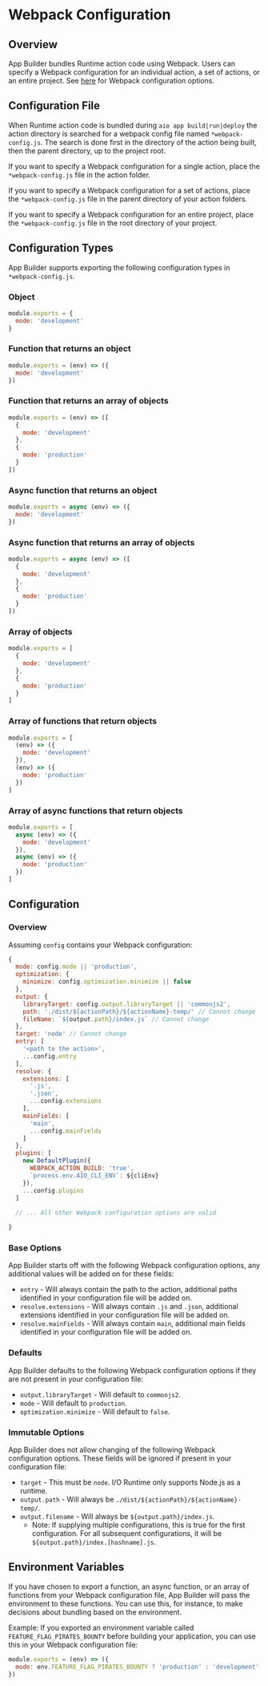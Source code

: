 # Webpack Configuration 

## Overview

App Builder bundles Runtime action code using Webpack. Users can specify a Webpack configuration for an individual action, a set of actions, 
or an entire project. See [here](https://webpack.js.org/configuration/#options) for Webpack configuration options. 

## Configuration File 

When Runtime action code is bundled during `aio app build|run|deploy` the action directory is searched for a webpack config file named `*webpack-config.js`. The search is done first in the directory of the action being built, then the parent directory, up to the project root.

If you want to specify a Webpack configuration for a single action, place the `*webpack-config.js` file in the action folder. 

If you want to specify a Webpack configuration for a set of actions, place the `*webpack-config.js` file in the parent directory of your action
folders. 

If you want to specify a Webpack configuration for an entire project, place the `*webpack-config.js` file in the root directory of your project. 

## Configuration Types

App Builder supports exporting the following configuration types in `*webpack-config.js`. 

### Object
  ```javascript
  module.exports = { 
    mode: 'development' 
  }
  ```
  
### Function that returns an object
  ```javascript
  module.exports = (env) => ({
    mode: 'development'
  })
  ```
  
### Function that returns an array of objects
  ```javascript
  module.exports = (env) => ([
    {
      mode: 'development' 
    },
    {
      mode: 'production'
    }
  ])
  ```
  
### Async function that returns an object
  ```javascript
  module.exports = async (env) => ({
    mode: 'development'
  })
  ```
  
### Async function that returns an array of objects
  ```javascript
  module.exports = async (env) => ([
    {
      mode: 'development' 
    },
    {
      mode: 'production'
    }
  ])
  ```
### Array of objects
  ```javascript
  module.exports = [
    {
      mode: 'development'
    },
    {
      mode: 'production'
    }
  ]
  ```
  
### Array of functions that return objects
  ```javascript
  module.exports = [
    (env) => ({
      mode: 'development'
    }),
    (env) => ({
      mode: 'production'
    })
  ]
  ```
  
### Array of async functions that return objects
  ```javascript
  module.exports = [
    async (env) => ({
      mode: 'development'
    }),
    async (env) => ({
      mode: 'production'
    })
  ]
  ```
 
## Configuration

### Overview

Assuming `config` contains your Webpack configuration: 

```javascript
{
  mode: config.mode || 'production', 
  optimization: {
    minimize: config.optimization.minimize || false
  },
  output: { 
    libraryTarget: config.output.libraryTarget || 'commonjs2',
    path: './dist/${actionPath}/${actionName}-temp/' // Cannot change 
    fileName: `${output.path}/index.js` // Cannot change 
  },
  target: 'node' // Cannot change
  entry: [
    '<path to the action>', 
    ...config.entry
  ],
  resolve: { 
    extensions: [
      '.js', 
      '.json', 
      ...config.extensions
    ],
    mainFields: [ 
      'main',
      ...config.mainFields
    ]
  },
  plugins: [
    new DefaultPlugin({
      WEBPACK_ACTION_BUILD: 'true', 
      `process.env.AIO_CLI_ENV`: ${cliEnv}
    }),
    ...config.plugins
  ]
  
  // ... All other Webpack configuration options are valid

}
```

### Base Options 

App Builder starts off with the following Webpack configuration options, any additional values will be added on for these fields: 

* `entry` - Will always contain the path to the action, additional paths identified in your configuration file will be added on.
* `resolve.extensions` - Will always contain `.js` and `.json`, additional extensions identified in your configuration file will be added on.
* `resolve.mainFields` - Will always contain `main`, additional main fields identified in your configuration file will be added on.
   
### Defaults 

App Builder defaults to the following Webpack configuration options if they are not present in your configuration file: 

* `output.libraryTarget` - Will default to `commonjs2`.
* `mode` - Will default to `production`. 
* `optimization.minimize` - Will default to `false`.

### Immutable Options 

App Builder does not allow changing of the following Webpack configuration options. These fields will be ignored if present in your configuration file: 

* `target` - This must be `node`. I/O Runtime only supports Node.js as a runtime. 
* `output.path` - Will always be `./dist/${actionPath}/${actionName}-temp/`.
* `output.filename` - Will always be `${output.path}/index.js`.
  * Note: If supplying multiple configurations, this is true for the first configuration. For all subsequent configurations, it will be 
    `${output.path}/index.[hashname].js`.  
    
## Environment Variables 

If you have chosen to export a function, an async function, or an array of functions from your Webpack configuration file, App Builder will pass the environment to these functions. You can use this, for instance, to make decisions about bundling based on the environment. 

Example: If you exported an environment variable called `FEATURE_FLAG_PIRATES_BOUNTY` before building your application, you can use this in your Webpack configuration file: 

```javascript
module.exports = (env) => ({
  mode: env.FEATURE_FLAG_PIRATES_BOUNTY ? 'production' : 'development'
})
```
